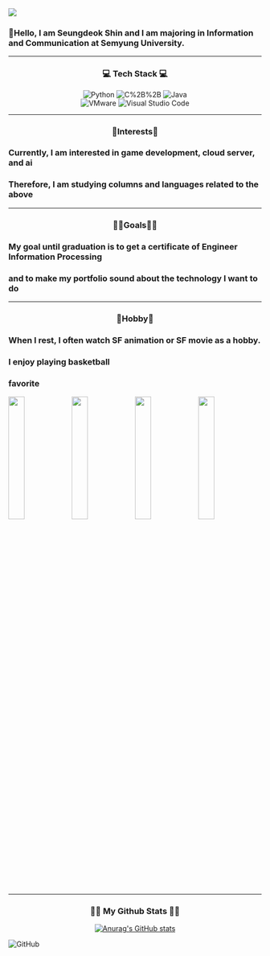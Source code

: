 <img src="https://capsule-render.vercel.app/api?type=waving&color=00BFFF&height=350&section=header&text=HELLO,%20WORLD!&fontSize=55&fontColor=FFFFFF" />

### 👋Hello, I am Seungdeok Shin and I am majoring in Information and Communication at Semyung University.

*****

<h3 align="center">💻 Tech Stack 💻</h3>      
<p align="center">
<img alt="Python" src ="https://img.shields.io/badge/Python-3776AB.svg?&style=for-the-badge&logo=Python&logoColor=yellow"/>
<img alt="C%2B%2B" src="https://img.shields.io/badge/C++-00599C?style=for-the-badge&logo=C%2B%2B&logoColor=white"/>
<img alt="Java" src="https://img.shields.io/badge/Java-007396?style=for-the-badge&logo=Java&logoColor=red"/>
<br>
<img alt="VMware" src="https://img.shields.io/badge/VMware-607078?style=for-the-badge&logo=VMware&logoColor=yellow"/>
<img alt="Visual Studio Code" src="https://img.shields.io/badge/Visual Studio Code-007ACC?style=for-the-badge&logo=Visual Studio Code&logoColor=white"/>
</p>

*****

<h3 align="center">🤔Interests🤔 </h3> 

### Currently, I am interested in game development, cloud server, and ai
### Therefore, I am studying columns and languages related to the above

*****

<h3 align="center">👨‍🎓Goals👨‍🎓 </h3>

### My goal until graduation is to get a certificate of Engineer Information Processing
### and to make my portfolio sound about the technology I want to do

*****

<h3 align="center">🥰Hobby🥰 </h3>

### When I rest, I often watch SF animation or SF movie as a hobby. 
### I enjoy playing basketball

### favorite

<img src="https://resize.cdn.otakumode.com/full/u/e43c21991d824f7b864e6e82f663ce14.jpg" width="25%" height="25%"><img src="https://t1.daumcdn.net/cfile/tistory/1875D1475101426B10" width="25%" height="25%"><img src="https://i.ytimg.com/vi/YF1eYbfbH5k/maxresdefault.jpg" width="25%" height="25%"><img src="https://encrypted-tbn0.gstatic.com/images?q=tbn:ANd9GcRM2wm1J19iIka3bpA7si3eUxjlNBAW-ndRjgdNASl1z9F89PmfOPYGMNA80izBWEoX9qU&usqp=CAU" width="25%" height="25%">


*****

<h3 align="center">👩‍💻 My Github Stats 👩‍💻</h3>
<div align="center">

[![Anurag's GitHub stats](https://github-readme-stats.vercel.app/api?tlstmdejre=tlstmdejr_title=true&show_icons=true&include_all_commits=true&disable_animations=true&theme=vue)](https://github.com/anuraghazra/github-readme-stats)
</div>

 <img alt="GitHub" src ="https://img.shields.io/badge/GitHub-181717.svg?&style=for-the-badge&logo=GitHub&logoColor=white"/>  

